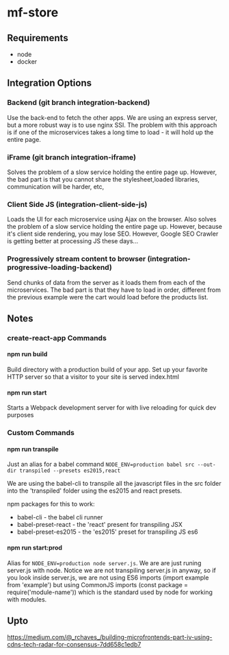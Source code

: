 # mf-store

## Requirements
* node
* docker

## Integration Options
### Backend (git branch integration-backend)
Use the back-end to fetch the other apps. We are using an express server, but a more robust way is to use nginx SSI.
The problem with this approach is if one of the microservices takes a long time to load - it will hold up the entire page.

### iFrame (git branch integration-iframe)
Solves the problem of a slow service holding the entire page up. However, the bad part is that you cannot share the stylesheet,loaded libraries, communication will be harder, etc,

### Client Side JS (integration-client-side-js)
Loads the UI for each microservice using Ajax on the browser. Also solves the problem of a slow service holding the entire page up. However, because it's client side rendering, you may lose SEO. However, Google SEO Crawler is getting better at processing JS these days...

### Progressively stream content to browser (integration-progressive-loading-backend)
Send chunks of data from the server as it loads them from each of the microservices. The bad part is that they have to load in order, different from the previous example were the cart would load before the products list.

## Notes
### create-react-app Commands
#### npm run build
Build directory with a production build of your app. Set up your favorite HTTP server so that a visitor to your site is served index.html

#### npm run start
Starts a Webpack development server for with live reloading for quick dev purposes

### Custom Commands
#### npm run transpile

Just an alias for a babel command ```NODE_ENV=production babel src --out-dir transpiled --presets es2015,react```

We are using the babel-cli to transpile all the javascript files in the src folder into the 'transpiled' folder using the es2015 and react presets.

npm packages for this to work:
* babel-cli - the babel cli runner
* babel-preset-react - the 'react' present for transpiling JSX
* babel-preset-es2015 - the 'es2015' preset for transpiling JS es6

#### npm run start:prod
Alias for ```NODE_ENV=production node server.js```. We are are just runing server.js with node. Notice we are not transpiling server.js in anyway, so if you look inside server.js, we are not using ES6 imports (import example from 'example') but using CommonJS imports (const package = require('module-name')) which is the standard used by node for working with modules.

## Upto
https://medium.com/@_rchaves_/building-microfrontends-part-iv-using-cdns-tech-radar-for-consensus-7dd658c1edb7
